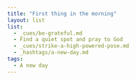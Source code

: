 ```yaml
---
title: "First thing in the morning"
layout: list
list:
  - _cues/be-grateful.md
  - Find a quiet spot and pray to God
  - _cues/strike-a-high-powered-pose.md
  - _hashtags/a-new-day.md
tags:
  - A new day
---
```

